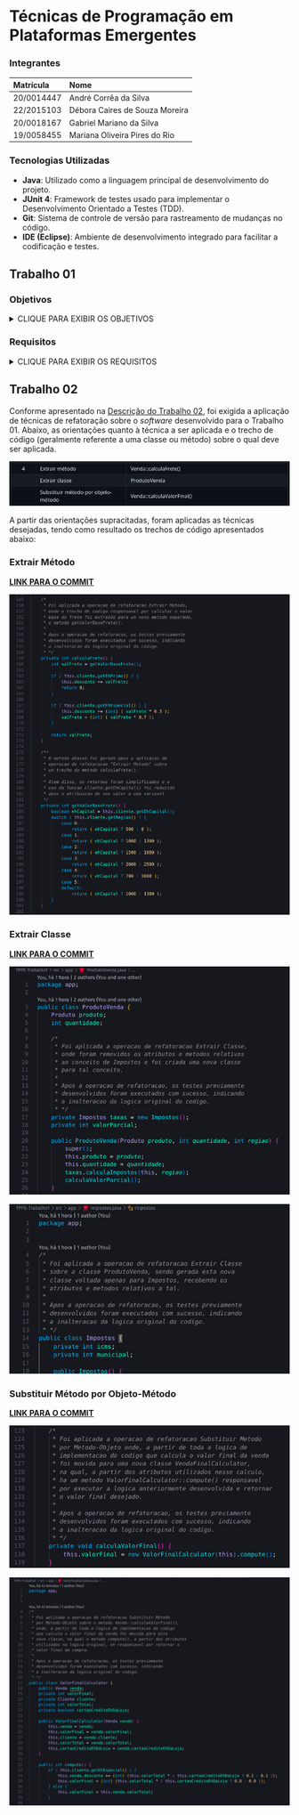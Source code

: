 # Técnicas de Programação em Plataformas Emergentes

### Integrantes

| Matrícula | Nome |
| :--- | :--- |
| 20/0014447 | André Corrêa da Silva |
| 22/2015103 | Débora Caires de Souza Moreira |
| 20/0018167 | Gabriel Mariano da Silva |
| 19/0058455 | Mariana Oliveira Pires do Rio |

### Tecnologias Utilizadas

- **Java**: Utilizado como a linguagem principal de desenvolvimento do projeto.
- **JUnit 4**: Framework de testes usado para implementar o Desenvolvimento Orientado a Testes (TDD).
- **Git**: Sistema de controle de versão para rastreamento de mudanças no código.
- **IDE (Eclipse)**: Ambiente de desenvolvimento integrado para facilitar a codificação e testes.

## Trabalho 01

### Objetivos

<details>
    <summary>CLIQUE PARA EXIBIR OS OBJETIVOS</summary>
    &nbsp;&nbsp;&nbsp;&nbsp;O objetivo deste trabalho é desenvolver um sistema de cadastro e gerenciamento de clientes e produtos utilizando técnicas de Desenvolvimento Orientado a Testes (TDD) com Java e JUnit 4. O sistema permitirá cadastrar clientes de diferentes categorias (padrão, especial e prime) com seus respectivos endereços, além de produtos com suas especificações detalhadas. Será possível realizar vendas, onde o sistema calculará automaticamente fretes, descontos, impostos e permitirá o uso de saldo de cashback para clientes prime.<br />
    &nbsp;&nbsp;&nbsp;&nbsp;Adicionalmente, o sistema avaliará o volume de vendas mensais de cada cliente para determinar elegibilidade para upgrades de categoria. A implementação será acompanhada de uma suíte de testes para garantir a qualidade e funcionalidade do software, assegurando que cada funcionalidade atenda aos requisitos definidos.<br />
</details>

### Requisitos

<details>
    <summary>CLIQUE PARA EXIBIR OS REQUISITOS</summary>
    <h4>Funcionais</h4>
    <ul>
        <li>Cadastro de Clientes:</li>
            <li>- Implementar classes para os três tipos de clientes: padrão, especial e prime.</li>
            <li>- Cada cliente deve ter atributos como nome, tipo de cliente, e endereço (estado e se é capital ou interior).</li>
        <li>Cadastro de Produtos:</li>
            <li>- Implementar uma classe para representar diferentes tipos de produtos.</li>
            <li>- Cada produto deve ter atributos como código do item, descrição, valor de venda e unidade de medida (por exemplo, peça, unidade, metro, cm³).</li>
        <li>Realização de Vendas:</li>
            <li>- Implementar uma classe Venda que registre a data da venda, cliente, lista de itens vendidos e método de pagamento.</li>
            <li>- Calcular o valor do frete, descontos (se houver), impostos (ICMS e municipal).</li>
            <li>- Clientes prime podem usar saldo de cashback para abater na compra.</li>
            <li>Cálculo de Vendas do Último Mês:</li>
            <li>- Implementar métodos para calcular o valor das vendas realizadas no último mês para cada cliente.</li>
            <li>- Verificar se um cliente é elegível para se tornar cliente especial com base em critérios específicos (por exemplo, total de compras).</li>
        <li>Cálculo de Cashback para Clientes Prime:</li>
            <li>- Implementar o cálculo do saldo de cashback acumulado por clientes prime, baseado em percentuais das compras realizadas.</li>
    </ul>
    <h4>Não Funcionais</h4>
    <ul>
        <li>TDD (Test-Driven Development):</li>
            <li>- Desenvolver cada funcionalidade utilizando TDD, onde testes unitários são escritos antes da implementação do código.</li>
            <li>- Cada classe e método deve ter pelo menos um caso de teste.</li>
            <li>- Agrupar casos de testes relacionados em suites de testes quando apropriado.</li>
        <li>Java e JUnit 4:</li>
            <li>- O projeto deve ser desenvolvido em Java utilizando o JUnit 4 como framework de testes.</li>
            <li>- Outras linguagens e frameworks não são permitidos e resultarão em zero na avaliação.</li>
    </ul>
</details>

## Trabalho 02

Conforme apresentado na [Descrição do Trabalho 02](https://github.com/andrelanna/fga0242/tree/master/tps/tp1#trabalho-2-refatora%C3%A7%C3%A3o), foi exigida a aplicação de técnicas de refatoração sobre o *software* desenvolvido para o Trabalho 01. Abaixo, as orientações quanto à técnica a ser aplicada e o trecho de código (geralmente referente a uma classe ou método) sobre o qual deve ser aplicada.

![Descrição das Atividades do TP2](./assets/descricao_atividades_tp2.png)

A partir das orientações supracitadas, foram aplicadas as técnicas desejadas, tendo como resultado os trechos de código apresentados abaixo:

### Extrair Método

[**LINK PARA O COMMIT**](https://github.com/gabrielm2q/TPPE-TP1-TDD/commit/789dc928dbc0590d79f151deebefd458e045ac27)

![Extrair Metodo sobre Venda::calculaFrete()](./assets/extrair_metodo.png)

### Extrair Classe

[**LINK PARA O COMMIT**](https://github.com/gabrielm2q/TPPE-TP1-TDD/commit/658e58d3cdd3229694cc907553f5ca3c18c0d178)

![Extrair Classe sobre ProdutoVenda](./assets//extrair_classe_1.png)

![Extrair Classe sobre ProdutoVenda](./assets//extrair_classe_2.png)

### Substituir Método por Objeto-Método

[**LINK PARA O COMMIT**](https://github.com/gabrielm2q/TPPE-TP1-TDD/commit/424be5ed9348e8b8049f06868f4f45ec2848c7b8)

![Substituir Metodo por Objeto Metodo sobre Venda::calculaValorFinal()](./assets/objeto_metodo_1.png)

![Substituir Metodo por Objeto Metodo sobre Venda::calculaValorFinal()](./assets/objeto_metodo_2.png)
